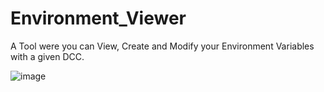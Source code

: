 # Environment_Viewer
A Tool were you can View, Create and Modify your Environment Variables with a given DCC.

![image](https://github.com/user-attachments/assets/6f6fb5ca-a1df-4378-9dd2-74e571057683)
